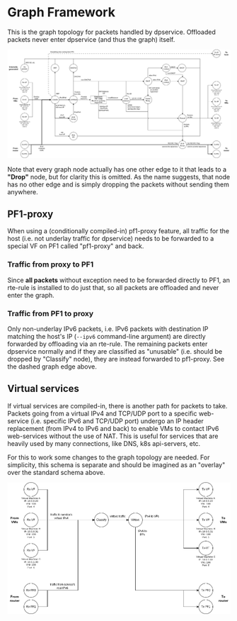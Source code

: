 # Graph Framework
This is the graph topology for packets handled by dpservice. Offloaded packets never enter dpservice (and thus the graph) itself.

![dpservice graph schema](dpservice_dataplane.drawio.png "dpservice graph schema")

Note that every graph node actually has one other edge to it that leads to a **"Drop"** node, but for clarity this is omitted. As the name suggests, that node has no other edge and is simply dropping the packets without sending them anywhere.

## PF1-proxy
When using a (conditionally compiled-in) pf1-proxy feature, all traffic for the host (i.e. not underlay traffic for dpservice) needs to be forwarded to a special VF on PF1 called "pf1-proxy" and back.

### Traffic from proxy to PF1
Since **all packets** without exception need to be forwarded directly to PF1, an rte-rule is installed to do just that, so all packets are offloaded and never enter the graph.

### Traffic from PF1 to proxy
Only non-underlay IPv6 packets, i.e. IPv6 packets with destination IP matching the host's IP (`--ipv6` command-line argument) are directly forwarded by offloading via an rte-rule. The remaining packets enter dpservice normally and if they are classified as "unusable" (i.e. should be dropped by "Classify" node), they are instead forwarded to pf1-proxy. See the dashed graph edge above.

## Virtual services
If virtual services are compiled-in, there is another path for packets to take. Packets going from a virtual IPv4 and TCP/UDP port to a specific web-service (i.e. specific IPv6 and TCP/UDP port) undergo an IP header replacement (from IPv4 to IPv6 and back) to enable VMs to contact IPv6 web-services without the use of NAT. This is useful for services that are heavily used by many connections, like DNS, k8s api-servers, etc.

For this to work some changes to the graph topology are needed. For simplicity, this schema is separate and should be imagined as an "overlay" over the standard schema above.

![dpservice virtual services schema](dpservice_virtsvc.drawio.png "virtual services graph schema")
